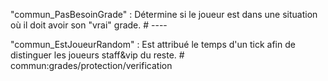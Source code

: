 


"commun_PasBesoinGrade" : Détermine si le joueur est dans une situation où il doit avoir son "vrai" grade.
	# ----

"commun_EstJoueurRandom" : Est attribué le temps d'un tick afin de distinguer les joueurs staff&vip du reste.
	# commun:grades/protection/verification
